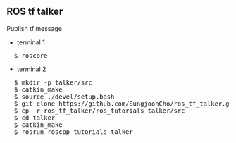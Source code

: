 
## ROS tf talker

Publish tf message

* terminal 1
<pre>
  $ roscore
</pre>


* terminal 2
<pre>
  $ mkdir -p talker/src
  $ catkin_make
  $ source ./devel/setup.bash
  $ git clone https://github.com/SungjoonCho/ros_tf_talker.git
  $ cp -r ros_tf_talker/ros_tutorials talker/src
  $ cd talker
  $ catkin_make
  $ rosrun roscpp_tutorials talker
</pre>





